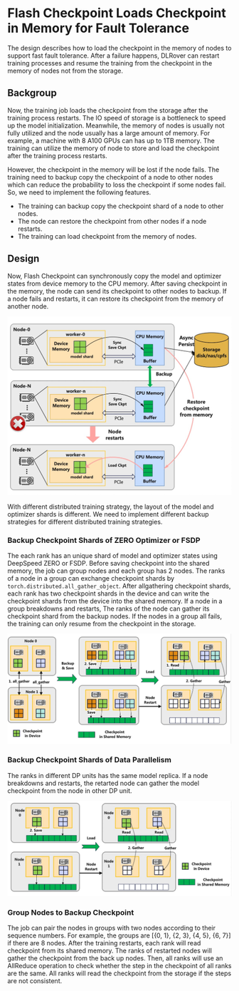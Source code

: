 # Flash Checkpoint Loads Checkpoint in Memory for Fault Tolerance

The design describes how to load the checkpoint in the memory
of nodes to support fast fault tolerance. After a failure happens, DLRover
can restart training processes and resume the training from the checkpoint
in the memory of nodes not from the storage.

## Backgroup

Now, the training job loads the checkpoint from the storage after the training
process restarts. The IO speed of storage is a bottleneck to speed up the
model initialization. Meanwhile, the memory of nodes is usually not fully utilized
and the node usually has a large amount of memory. For example, a machine with
8 A100 GPUs can has up to 1TB memory. The training can utilize the memory of node
to store and load the checkpoint after the training process restarts.

However, the checkpoint in the memory will be lost if the node fails. The training
need to backup copy the checkpoint of a node to other nodes which can reduce
the probability to loss the checkpoint if some nodes fail. So, we need to implement
the following features.

- The training can backup copy the checkpoint shard of a node to other nodes.
- The node can restore the checkpoint from other nodes if a node restarts.
- The training can load checkpoint from the memory of nodes.

## Design

Now, Flash Checkpoint can synchronously copy the model and optimizer states from
device memory to the CPU memory. After saving checkpoint in the memory, the node
can send its checkpoint to other nodes to backup. If a node fails and restarts,
it can restore its checkpoint from the memory of another node.

<div align="center">
<img src="../figures/ft_llm_training/checkpoint-in-memory.jpg" alt="Async Checkpoint Classes" width="600">
</div>

With different distributed training strategy,
the layout of the model and optimizer shards is different. We need to implement different
backup strategies for different distributed training strategies.

### Backup Checkpoint Shards of ZERO Optimizer or FSDP

The each rank has an unique shard of model and optimizer states using DeepSpeed ZERO or FSDP.
Before saving checkpoint into the shared memory, the job can group nodes and each group has
2 nodes. The ranks of a node in a group can exchange checkpoint shards by
`torch.distributed.all_gather_object`. After allgathering checkpoint shards,
each rank has two checkpoint shards in the device and can write the checkpoint shards
from the device into the shared memory. If a node in a group breakdowns and restarts,
The ranks of the node can gather its checkpoint shard from the backup nodes.
If the nodes in a group all fails, the training can only resume from the checkpoint in the storage.

<div align="center">
<img src="../figures/ft_llm_training/zero-ckpt-backup.jpg" alt="Async Checkpoint Classes" width="600">
</div>

### Backup Checkpoint Shards of Data Parallelism

The ranks in different DP units has the same model replica. If a node breakdowns and restarts,
the retarted node can gather the model checkpoint from the node in other DP unit.

<div align="center">
<img src="../figures/ft_llm_training/dp-ckpt-backup.jpg" alt="Async Checkpoint Classes" width="600">
</div>


### Group Nodes to Backup Checkpoint

The job can pair the nodes in groups with two nodes according to their sequence numbers. For example,
the groups are [{0, 1}, {2, 3}, {4, 5}, {6, 7}] if there are 8 nodes. After the training restarts,
each rank will read checkpoint from its shared memory. The ranks of restarted nodes
will gather the checkpoint from the back up nodes. Then, all ranks will use an AllReduce operation
to check whether the step in the checkpoint of all ranks are the same. All ranks will read the
checkpoint from the storage if the steps are not consistent.
